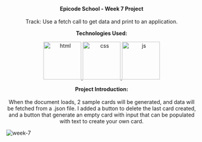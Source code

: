 
<p align="center" dir="auto"><b>Epicode School - Week 7 Project</b> <br><br>
Track: Use a fetch call to get data and print to an application.</p>

<p align="center" dir="auto"><b>Technologies Used:</b></p>
<p align="center" dir="auto"> 
  <a href="https://www.w3schools.com/css/" rel="nofollow"> 
  <img src="https://user-images.githubusercontent.com/77717069/175134208-91262e59-9bd3-4422-834b-7ac61e39f69b.png" alt="html" width="100">
  </a> 
  <a href="https://www.w3.org/html/" rel="nofollow"> 
  <img src="https://user-images.githubusercontent.com/77717069/175133810-c0973abd-fe2b-4acb-ad31-ea1dc552e938.png" alt="css" width="100">
  </a> 
  <a href="https://developer.mozilla.org/en-US/docs/Web/JavaScript" rel="nofollow"> 
  <img src="https://user-images.githubusercontent.com/77717069/175134081-60ba259b-b154-4ab4-a360-bde87ce81199.png" alt="js" width="100"> 
  </a> 
</p>

<p align="center" dir="auto"> <b>Project Introduction:</b> <br><br>
  When the document loads, 2 sample cards will be generated, and data will be fetched from a .json file.
  I added a button to delete the last card created, and a button that generate an empty card with input that can be populated with text to create your own card. 
</p>

![week-7](https://user-images.githubusercontent.com/77717069/175111272-31884a0e-0ced-4e9e-82cf-4ec2550bf275.gif)

